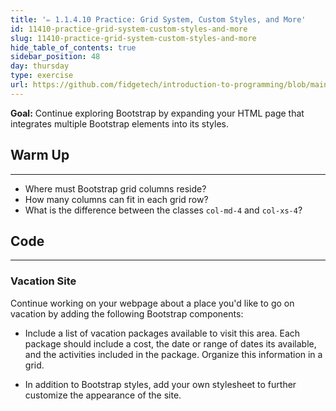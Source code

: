 ```yaml
---
title: '✏️ 1.1.4.10 Practice: Grid System, Custom Styles, and More'
id: 11410-practice-grid-system-custom-styles-and-more
slug: 11410-practice-grid-system-custom-styles-and-more
hide_table_of_contents: true
sidebar_position: 48
day: thursday
type: exercise
url: https://github.com/fidgetech/introduction-to-programming/blob/main/4h_classwork_practice_grid_system_custom_styles_and_more.md
---
```


**Goal:** Continue exploring Bootstrap by expanding your HTML page that integrates multiple Bootstrap elements into its styles.

## Warm Up
---

* Where must Bootstrap grid columns reside?
* How many columns can fit in each grid row?
* What is the difference between the classes `col-md-4` and `col-xs-4`?

## Code
---

### Vacation Site

Continue working on your webpage about a place you'd like to go on vacation by adding the following Bootstrap components:

* Include a list of vacation packages available to visit this area. Each package should include a cost, the date or range of dates its available, and the activities included in the package. Organize this information in a grid.

* In addition to Bootstrap styles, add your own stylesheet to further customize the appearance of the site.
